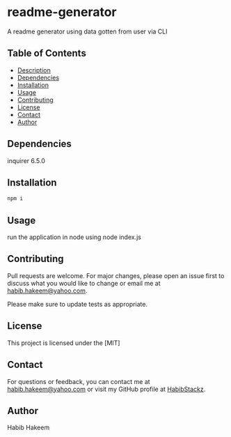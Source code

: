 # readme-generator
  A readme generator using data gotten from user via CLI

  ## Table of Contents

- [Description](#description)
- [Dependencies](#dependencies)
- [Installation](#installation)
- [Usage](#usage)
- [Contributing](#contributing)
- [License](#license)
- [Contact](#contact)
- [Author](#author)



## Dependencies
inquirer 6.5.0


## Installation
```bash 
npm i 
```


## Usage
run the application in node using node index.js


## Contributing

Pull requests are welcome. For major changes, please open an issue first
to discuss what you would like to change or email me at habib.hakeem@yahoo.com.

Please make sure to update tests as appropriate.

## License

This project is licensed under the [MIT]

## Contact

For questions or feedback, you can contact me at habib.hakeem@yahoo.com or visit my GitHub profile at [HabibStackz](https://github.com/HabibStackz).

## Author
Habib Hakeem

